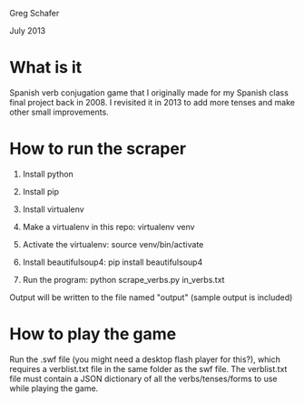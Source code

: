 Greg Schafer

July 2013

What is it
==========

Spanish verb conjugation game that I originally made for my Spanish class final
project back in 2008. I revisited it in 2013 to add more tenses and make other
small improvements.


How to run the scraper
======================

1. Install python

2. Install pip

3. Install virtualenv

4. Make a virtualenv in this repo: virtualenv venv

5. Activate the virtualenv: source venv/bin/activate

6. Install beautifulsoup4: pip install beautifulsoup4

7. Run the program: python scrape_verbs.py in_verbs.txt

Output will be written to the file named "output" (sample output is included)


How to play the game
====================

Run the .swf file (you might need a desktop flash player for this?), which
requires a verblist.txt file in the same folder as the swf file. The
verblist.txt file must contain a JSON dictionary of all the verbs/tenses/forms
to use while playing the game.
